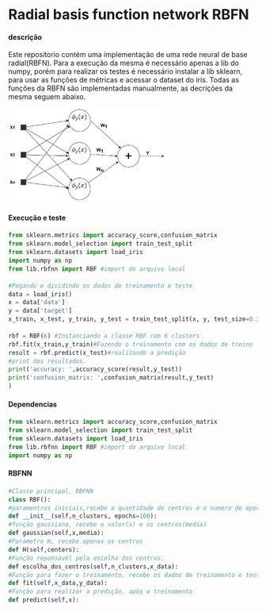 # Radial basis function network RBFN
#### descrição
Este repositorio contém uma implementação de uma rede neural de base radial(RBFN). Para a execução da mesma é necessário apenas a lib do numpy, porém para realizar os testes é necessário instalar a lib sklearn, para usar as funções de métricas e acessar o dataset do iris. Todas as funções da RBFN são implementadas manualmente, as decrições da mesma seguem abaixo. 

<img src="imgs/RBFNN.png" width=320>


#### Execução e teste
```python
from sklearn.metrics import accuracy_score,confusion_matrix
from sklearn.model_selection import train_test_split
from sklearn.datasets import load_iris
import numpy as np
from lib.rbfnn import RBF #import do arquivo local

#Pegando e dividindo os dados de treinamento e teste
data = load_iris()
x = data['data']
y = data['target']
x_train, x_test, y_train, y_test = train_test_split(x, y, test_size=0.33, random_state=42)

rbf = RBF(6) #Instanciando a classe RBF com 6 clusters
rbf.fit(x_train,y_train)#Fazendo o treinamento com os dados de treino
result = rbf.predict(x_test)#realizando a predição
#print dos resultados.
print('accuracy: ',accuracy_score(result,y_test))
print('confusion_matrix: ',confusion_matrix(result,y_test)
)

```

#### Dependencias
```python
from sklearn.metrics import accuracy_score,confusion_matrix
from sklearn.model_selection import train_test_split
from sklearn.datasets import load_iris
from lib.rbfnn import RBF #import do arquivo local
import numpy as np
```

#### RBFNN
```python
#Classe principal, RBFNN
class RBF():
#paramentros iniciais,recebe a quantidade de centros e o numero de épocas
def __init__(self,n_clusters, epochs=100):
#função gaussiana, recebe o valor(x) e os centros(media) 
def gaussian(self,x,media):
#Parametro H, recebe apenas os centros
def H(self,centers):
#Função reponsavél pela escolha dos centros.
def escolha_dos_centros(self,n_clusters,x_data):
#Função para fazer o treinamento, recebe os dados de treinamento e teste
def fit(self,x_data,y_data):
#Função para realizar a predição, após o treinamento
def predict(self,x):
```